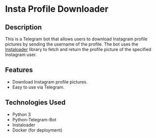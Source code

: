 # Insta Profile Downloader


## Description
This is a Telegram bot that allows users to download Instagram profile pictures by sending the username of the profile. The bot uses the [Instaloader](https://instaloader.github.io/) library to fetch and return the profile picture of the specified Instagram user.

## Features
- Download Instagram profile pictures.
- Easy to use via Telegram.

## Technologies Used
- Python 3
- Python-Telegram-Bot
- Instaloader
- Docker (for deployment)
